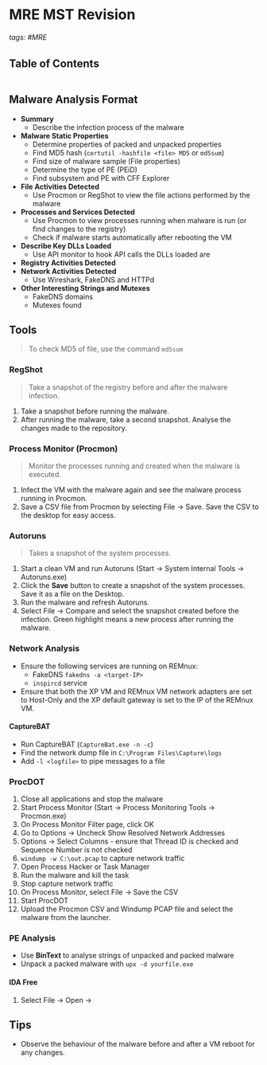 # MRE MST Revision

###### tags: #MRE

## Table of Contents
```toc
```

## Malware Analysis Format
- **Summary**
	- Describe the infection process of the malware
- **Malware Static Properties**
	- Determine properties of packed and unpacked properties 
	- Find MD5 hash (`certutil -hashfile <file> MD5` or `md5sum`)
	- Find size of malware sample (File properties)
	- Determine the type of PE (PEiD)
	- Find subsystem and PE with CFF Explorer
- **File Activities Detected**
	- Use Procmon or RegShot to view the file actions performed by the malware
- **Processes and Services Detected**
	- Use Procmon to  view processes running when malware is run (or find changes to the registry)
	- Check if malware starts automatically after rebooting the VM
- **Describe Key DLLs Loaded**
	- Use API monitor to hook API calls the DLLs loaded are
- **Registry Activities Detected**
- **Network Activities Detected**
	- Use Wireshark, FakeDNS and HTTPd
- **Other Interesting Strings and Mutexes**
	- FakeDNS domains
	- Mutexes found

## Tools

> To check MD5 of file, use the command `md5sum`

### RegShot
> Take a snapshot of the registry before and after the malware infection.

1. Take a snapshot before running the malware.
2. After running the malware, take a second snapshot. Analyse the changes made to the repository.
### Process Monitor (Procmon)
> Monitor the processes running and created when the malware is executed.

1. Infect the VM with the malware again and see the malware process running in Procmon.
2. Save a CSV file from Procmon by selecting File -> Save. Save the CSV to the desktop for easy access.
### Autoruns
> Takes a snapshot of the system processes.

1. Start a clean VM and run Autoruns (Start -> System Internal Tools -> Autoruns.exe)
2. Click the **Save** button to create a snapshot of the system processes. Save it as a file on the Desktop.
3. Run the malware and refresh Autoruns.
4. Select File -> Compare and select the snapshot created before the infection. Green highlight means a new process after running the malware.

### Network Analysis
- Ensure the following services are running on REMnux:
	- FakeDNS `fakedns -a <target-IP>`
	- `inspircd` service
- Ensure that both the XP VM and REMnux VM network adapters are set to Host-Only and the XP default gateway is set to the IP of the REMnux VM.

#### CaptureBAT
- Run CaptureBAT (`CaptureBat.exe -n -c`)
- Find the network dump file in `C:\Program Files\Capture\logs`
- Add `-l <logfile>` to pipe messages to a file

### ProcDOT
1. Close all applications and stop the malware
2. Start Process Monitor (Start -> Process Monitoring Tools -> Procmon.exe)
3. On Process Monitor Filter page, click OK
4. Go to Options -> Uncheck Show Resolved Network Addresses
5. Options -> Select Columns - ensure that Thread ID is checked and Sequence Number is not checked
6. `windump -w C:\out.pcap` to capture network traffic
7. Open Process Hacker or Task Manager
8. Run the malware and kill the task
9. Stop capture network traffic
10. On Process Monitor, select File -> Save the CSV
11. Start ProcDOT
12. Upload the Procmon CSV and Windump PCAP file and select the malware from the launcher.

### PE Analysis
- Use **BinText** to analyse strings of unpacked and packed malware
- Unpack a packed malware with `upx -d yourfile.exe`

#### IDA Free
1. Select File -> Open -> 

## Tips
- Observe the behaviour of the malware before and after a VM reboot for any changes.